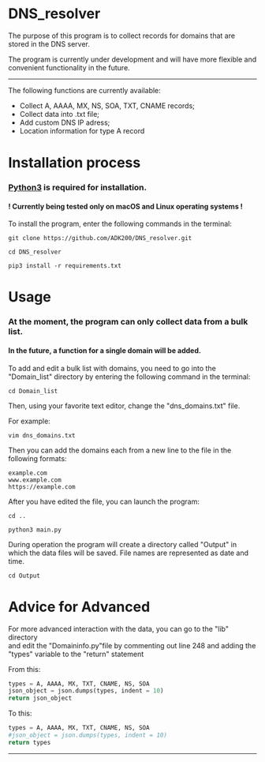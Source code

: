 # DNS_resolver

The purpose of this program is to collect records for domains that are stored in the DNS server.

The program is currently under development and will have more flexible and convenient functionality in the future.

____

The following functions are currently available:

+ Collect A, AAAA, MX, NS, SOA, TXT, CNAME records;
+ Collect data into .txt file;
+ Add custom DNS IP adress;
+ Location information for type A record





#  Installation process


### [Python3](https://www.python.org/downloads/)  is required for installation.

#### ! Currently being tested only on macOS and Linux operating systems !


To install the program, enter the following commands in the terminal:

```
git clone https://github.com/ADK200/DNS_resolver.git 
```
```
cd DNS_resolver
```
```
pip3 install -r requirements.txt
```



# Usage

### At the moment, the program can only collect data from a bulk list. 
#### In the future, a function for a single domain will be added.
To add and edit a bulk list with domains, you need to go into the "Domain_list" directory by entering the following command in the terminal:
```
cd Domain_list
```
Then, using your favorite text editor, change the "dns_domains.txt" file.

For example:
```
vim dns_domains.txt
```
Then you can add the domains each from a new line to the file in the following formats:
```
example.com
www.example.com
https://example.com
```

After you have edited the file, you can launch the program:

```
cd ..
```
```
python3 main.py
```
During operation the program will create a directory called "Output" in which the data files will be saved.
File names are represented as date and time.
```
cd Output
```
# Advice for Advanced
For more advanced interaction with the data, you can go to the "lib" directory<br /> 
and edit the "Domaininfo.py"file by commenting out line 248 and adding the "types" variable to the "return" statement

From this:
```python
types = A, AAAA, MX, TXT, CNAME, NS, SOA
json_object = json.dumps(types, indent = 10)	
return json_object
```
To this:
```python
types = A, AAAA, MX, TXT, CNAME, NS, SOA
#json_object = json.dumps(types, indent = 10)	
return types
```
_______

